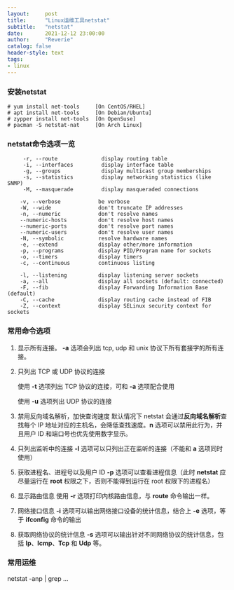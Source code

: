 ```yaml
---
layout:     post
title:      "Linux运维工具netstat"
subtitle:   "netstat"
date:       2021-12-12 23:00:00
author:     "Reverie"
catalog: false
header-style: text
tags:
- linux 
---
```


### 安装netstat

```shell
# yum install net-tools     [On CentOS/RHEL]
# apt install net-tools     [On Debian/Ubuntu]
# zypper install net-tools  [On OpenSuse]
# pacman -S netstat-nat     [On Arch Linux]
```

### netstat命令选项一览

         -r, --route              display routing table
         -i, --interfaces         display interface table
         -g, --groups             display multicast group memberships
         -s, --statistics         display networking statistics (like SNMP)
         -M, --masquerade         display masqueraded connections
        
        -v, --verbose            be verbose
        -W, --wide               don't truncate IP addresses
        -n, --numeric            don't resolve names
        --numeric-hosts          don't resolve host names
        --numeric-ports          don't resolve port names
        --numeric-users          don't resolve user names
        -N, --symbolic           resolve hardware names
        -e, --extend             display other/more information
        -p, --programs           display PID/Program name for sockets
        -o, --timers             display timers
        -c, --continuous         continuous listing
    
        -l, --listening          display listening server sockets
        -a, --all                display all sockets (default: connected)
        -F, --fib                display Forwarding Information Base (default)
        -C, --cache              display routing cache instead of FIB
        -Z, --context            display SELinux security context for sockets
        
        



### 常用命令选项

1. 显示所有连接。
   **-a** 选项会列出 tcp, udp 和 unix 协议下所有套接字的所有连接。

2. 只列出 TCP 或 UDP 协议的连接

   使用 **-t** 选项列出 TCP 协议的连接，可和 **-a** 选项配合使用

   使用 **-u** 选项列出 UDP 协议的连接

3. 禁用反向域名解析，加快查询速度
   默认情况下 netstat 会通过**反向域名解析**查找每个 IP 地址对应的主机名，会降低查找速度。**n** 选项可以禁用此行为，并且用户 ID 和端口号也优先使用数字显示。
4. 只列出监听中的连接
   **-l** 选项可以只列出正在监听的连接（不能和 **a** 选项同时使用）
5. 获取进程名、进程号以及用户 ID
   **-p** 选项可以查看进程信息（此时 **netstat** 应尽量运行在 **root** 权限之下，否则不能得到运行在 root 权限下的进程名）
6. 显示路由信息
   使用 **-r** 选项打印内核路由信息，与 **route** 命令输出一样。
7. 网络接口信息
   **-i** 选项可以输出网络接口设备的统计信息，结合上 **-e** 选项，等于 **ifconfig** 命令的输出
8. 获取网络协议的统计信息
   **-s** 选项可以输出针对不同网络协议的统计信息，包括 **Ip**、**Icmp**、**Tcp** 和 **Udp** 等。

### 常用运维

netstat -anp | grep ...